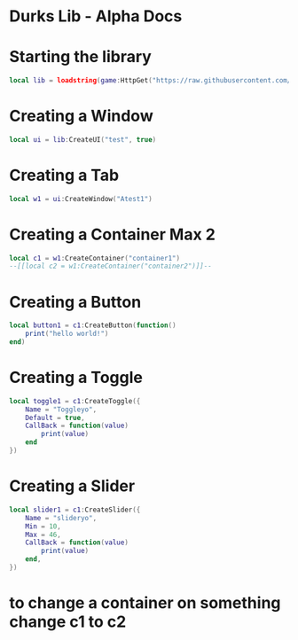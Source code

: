 # Durks Lib - Alpha Docs

# Starting the library

```lua
local lib = loadstring(game:HttpGet("https://raw.githubusercontent.com/idonthaveoneatm/Libraries/normal/DurksLib/Library.lua", true))()
```


# Creating a Window

```lua
local ui = lib:CreateUI("test", true)
```

# Creating a Tab

```lua
local w1 = ui:CreateWindow("Atest1")
```

# Creating a Container Max 2

```lua
local c1 = w1:CreateContainer("container1")
--[[local c2 = w1:CreateContainer("container2")]]--
```

# Creating a Button

```lua
local button1 = c1:CreateButton(function()
	print("hello world!")
end)

```

# Creating a Toggle

```lua
local toggle1 = c1:CreateToggle({
	Name = "Toggleyo",
	Default = true,
	CallBack = function(value)
		print(value)
	end
})
```

# Creating a Slider

```lua
local slider1 = c1:CreateSlider({
	Name = "slideryo",
	Min = 10,
	Max = 46,
	CallBack = function(value)
		print(value)
	end,
})
```

# to change a container on something change c1 to c2
